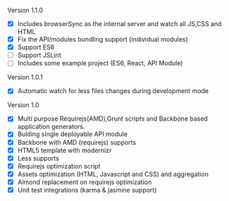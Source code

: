 Version 1.1.0
* [x] Includes browserSync as the internal server and watch all JS,CSS and HTML
* [x] Fix the API/modules bundling support (individual modules)
* [x] Support ES6
* [ ] Support JSLint
* [ ] Includes some example project (ES6, React, API Module)

Version 1.0.1
* [x] Automatic watch for less files changes during development mode


Version 1.0
* [x] Multi purpose Requirejs(AMD),Grunt scripts and Backbone based application generators. 
* [x] Bulding single deployable API module
* [x] Backbone with AMD (requirejs) supports
* [x] HTML5 template with modernizr
* [x] Less supports
* [x] Requirejs optimization script
* [x] Assets optimization (HTML, Javascript and CSS) and aggregation
* [x] Almond replacement on requirejs optimization
* [x] Unit test integrations (karma & jasmine support)
